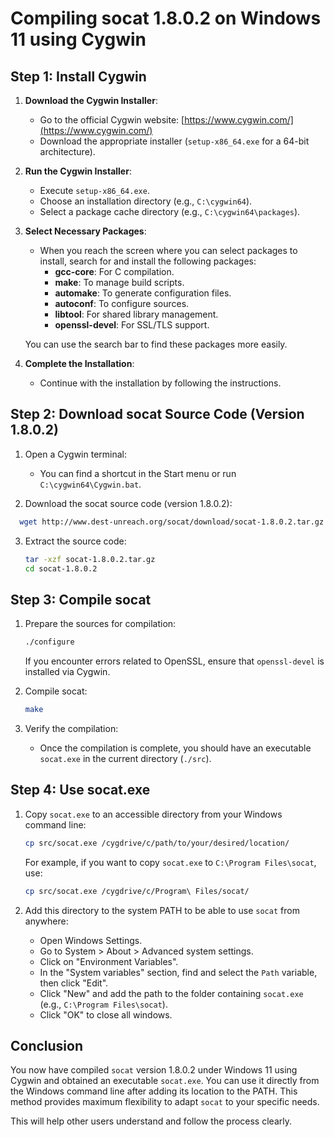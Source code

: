 
# Compiling socat 1.8.0.2 on Windows 11 using Cygwin

## Step 1: Install Cygwin

1. **Download the Cygwin Installer**:
   - Go to the official Cygwin website: [https://www.cygwin.com/](https://www.cygwin.com/)
   - Download the appropriate installer (`setup-x86_64.exe` for a 64-bit architecture).

2. **Run the Cygwin Installer**:
   - Execute `setup-x86_64.exe`.
   - Choose an installation directory (e.g., `C:\cygwin64`).
   - Select a package cache directory (e.g., `C:\cygwin64\packages`).

3. **Select Necessary Packages**:
   - When you reach the screen where you can select packages to install, search for and install the following packages:
     - **gcc-core**: For C compilation.
     - **make**: To manage build scripts.
     - **automake**: To generate configuration files.
     - **autoconf**: To configure sources.
     - **libtool**: For shared library management.
     - **openssl-devel**: For SSL/TLS support.

   You can use the search bar to find these packages more easily.

4. **Complete the Installation**:
   - Continue with the installation by following the instructions.

## Step 2: Download socat Source Code (Version 1.8.0.2)

1. Open a Cygwin terminal:
   - You can find a shortcut in the Start menu or run `C:\cygwin64\Cygwin.bat`.

2. Download the socat source code (version 1.8.0.2):
 ```bash
   wget http://www.dest-unreach.org/socat/download/socat-1.8.0.2.tar.gz
   ```

3. Extract the source code:
   ```bash
   tar -xzf socat-1.8.0.2.tar.gz
   cd socat-1.8.0.2
   ```


## Step 3: Compile socat

1. Prepare the sources for compilation:
   ```bash
   ./configure
   ```
   If you encounter errors related to OpenSSL, ensure that `openssl-devel` is installed via Cygwin.

2. Compile socat:
   ```bash
   make
   ```

3. Verify the compilation:
   - Once the compilation is complete, you should have an executable `socat.exe` in the current directory (`./src`).


## Step 4: Use socat.exe

1. Copy `socat.exe` to an accessible directory from your Windows command line:
   ```bash
   cp src/socat.exe /cygdrive/c/path/to/your/desired/location/
   ```
   For example, if you want to copy `socat.exe` to `C:\Program Files\socat`, use:
   ```bash
   cp src/socat.exe /cygdrive/c/Program\ Files/socat/
   ```

2. Add this directory to the system PATH to be able to use `socat` from anywhere:
   - Open Windows Settings.
   - Go to System > About > Advanced system settings.
   - Click on "Environment Variables".
   - In the "System variables" section, find and select the `Path` variable, then click "Edit".
   - Click "New" and add the path to the folder containing `socat.exe` (e.g., `C:\Program Files\socat`).
   - Click "OK" to close all windows.


## Conclusion

You now have compiled `socat` version 1.8.0.2 under Windows 11 using Cygwin and obtained an executable `socat.exe`. You can use it directly from the Windows command line after adding its location to the PATH. This method provides maximum flexibility to adapt `socat` to your specific needs.


This will help other users understand and follow the process clearly.
